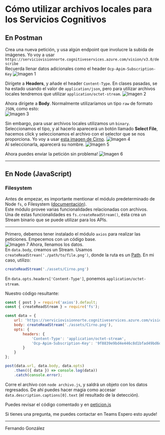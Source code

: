 # Cómo utilizar archivos locales para los Servicios Cognitivos 

## En Postman
Crea una nueva petición, y usa algún endpoint que involucre la subida de imágenes. Yo voy a usar  
```https://serviciovisionnorte.cognitiveservices.azure.com/vision/v3.0/describe```  
Recuerda llenar datos adicionales como el header `Ocp-Apim-Subscription-Key`
![Imagen 1](assets/1.png)  

Dirígete a **Headers**, y añade el header `Content-Type`. En clases pasadas, se ha estado usando el valor de `application/json`, pero para utilizar archivos locales tendremos que utilizar `application/octet-stream`.
![Imagen 2](assets/2.png)

Ahora dirígete a **Body**. Normalmente utilizaríamos un tipo `raw` de formato `JSON`, como esto:  
![Imagen 3](assets/3.png)  

Sin embargo, para usar archivos locales utilizamos un `binary`. Seleccionamos el tipo, y al hacerlo aparecerá un botón llamado **Select File**, hacemos click y seleccionamos el archivo con el selector que se nos proporciona. Yo voy a usar [esta imagen de Cirno](assets/Cirno.png).
![Imagen 4](assets/4.png)  
Al seleccionarla, aparecerá su nombre.
![Imagen 5](assets/5.png)  

Ahora puedes enviar la petición sin problema!
![Imagen 6](assets/6.png)
- - -
## En Node (JavaScript)

### Filesystem
Antes de empezar, es importante mentionar el módulo predeterminado de Node `fs`, o Filesystem ([documentación](https://nodejs.org/api/fs.html)).  
Este módulo provee varias funcionalidades relacionadas con archivos.  
Una de estas funcionalidades es `fs.createReadStream()`, ésta crea un Stream binario que se puede utilizar para los APIs.
- - -
Primero, debemos tener instalado el módulo `axios` para realizar las peticiones. Empecemos con un código base.  
![Imagen 7](assets/7.png)
Ahora, llenamos los datos.  
En `data.body`, creamos un Stream. Usamos `createReadStrean('./path/to/file.png')`, donde la ruta es un [Path](https://nodejs.org/api/path.html). En mi caso, utilizo:
```js
createReadStream('./assets/Cirno.png')
```

En `data.opts.headers['Content-Type']`, ponemos `application/octet-stream`.  

Nuestro código resultante: 
```js
const { post } = require('axios').default;
const { createReadStream } = require('fs');

const data = {
    url: 'https://serviciovisionnorte.cognitiveservices.azure.com/vision/v3.0/describe',
    body: createReadStream('./assets/Cirno.png'),
    opts: {
        headers: {
            'Content-Type': 'application/octet-stream',
            'Ocp-Apim-Subscription-Key': '9f8839e9bd4e446c8d1bfad49bd6db72'
        }
    }
};

post(data.url, data.body, data.opts)
    .then(({ data }) => console.log(data))
    .catch(console.error);
```
Corre el archivo con `node archivo.js`, y saldrá un objeto con los datos regresados. De ahí puedes hacer magia como accesar `data.description.captions[0].text` (el resultado de la detección).

Puedes revisar el código comentado y  en [peticion.js](peticion.js)

Si tienes una pregunta, me puedes contactar en Teams
Espero esto ayude!
- - -
Fernando González